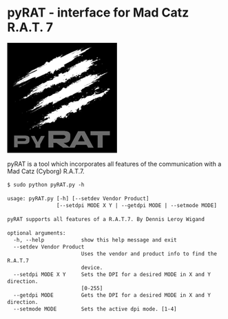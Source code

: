 # pyRAT - interface for Mad Catz R.A.T. 7

![pyRAT](res/pyRAT.png "pyRAT")

pyRAT is a tool which incorporates all features of the communication with a Mad Catz (Cyborg) R.A.T.7.

```
$ sudo python pyRAT.py -h

usage: pyRAT.py [-h] [--setdev Vendor Product]
                [--setdpi MODE X Y | --getdpi MODE | --setmode MODE]

pyRAT supports all features of a R.A.T.7. By Dennis Leroy Wigand

optional arguments:
  -h, --help            show this help message and exit
  --setdev Vendor Product
                        Uses the vendor and product info to find the R.A.T.7
                        device.
  --setdpi MODE X Y     Sets the DPI for a desired MODE in X and Y direction.
                        [0-255]
  --getdpi MODE         Gets the DPI for a desired MODE in X and Y direction.
  --setmode MODE        Sets the active dpi mode. [1-4]
```

